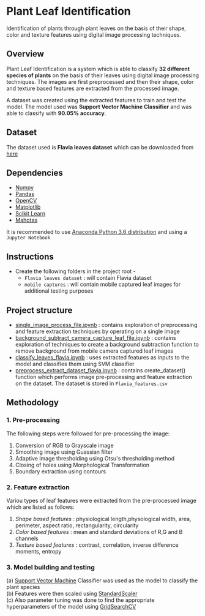 # Plant Leaf Identification

Identification of plants through plant leaves on the basis of their shape, color and texture features using digital image processing techniques.

## Overview

Plant Leaf Identification is a system which is able to classify **32 different species of plants** on the basis of their leaves using digital image processing techniques. The images are first preprocessed and then their shape, color and texture based features are extracted from the processed image.

A dataset was created using the extracted features to train and test the model. The model used was **Support Vector Machine Classifier** and was able to classify with **90.05% accuracy**. 

## Dataset

The dataset used is **Flavia leaves dataset** which can be downloaded from [here](http://flavia.sourceforge.net)

## Dependencies

* [Numpy](http://www.numpy.org)
* [Pandas](https://pandas.pydata.org)
* [OpenCV](https://opencv.org)
* [Matplotlib](https://matplotlib.org)
* [Scikit Learn](http://scikit-learn.org/)
* [Mahotas](http://mahotas.readthedocs.io/en/latest/)

It is recommended to use [Anaconda Python 3.6 distribution](https://www.anaconda.com) and using a `Jupyter Notebook`

## Instructions

* Create the following folders in the project root - 
  * `Flavia leaves dataset` : will contain Flavia dataset
  * `mobile captures` : will contain mobile captured leaf images for additional testing purposes

## Project structure

* [single_image_process_file.ipynb](single_image_process_file.ipynb) : contains exploration of preprocessing and feature extraction techniques by operating on a single image
* [background_subtract_camera_capture_leaf_file.ipynb](background_subtract_camera_capture_leaf_file.ipynb) : contains exploration of techniques to create a background subtraction function to remove background from mobile camera captured leaf images
* [classify_leaves_flavia.ipynb](Flavia%20py%20files/classify_leaves_flavia.ipynb) : uses extracted features as inputs to the model and classifies them using SVM classifier
* [preprocess_extract_dataset_flavia.ipynb](Flavia%20py%20files/preprocess_extract_dataset_flavia.ipynb) : contains create_dataset() function which performs image pre-processing and feature extraction on the dataset. The dataset is stored in `Flavia_features.csv`

## Methodology

### 1. Pre-processing

The following steps were followed for pre-processing the image:

  1. Conversion of RGB to Grayscale image
  2. Smoothing image using Guassian filter
  3. Adaptive image thresholding using Otsu's thresholding method
  4. Closing of holes using Morphological Transformation
  5. Boundary extraction using contours

### 2. Feature extraction

Variou types of leaf features were extracted from the pre-processed image which are listed as follows:

  1. *Shape based features* : physiological length,physological width, area, perimeter, aspect ratio, rectangularity, circularity
  2. *Color based features* : mean and standard deviations of R,G and B channels
  3. *Texture based features* : contrast, correlation, inverse difference moments, entropy
  
### 3. Model building and testing

  (a) [Support Vector Machine](http://scikit-learn.org/stable/modules/svm.html) Classifier was used as the model to classify the plant species <br>
  (b) Features were then scaled using [StandardScaler](http://scikit-learn.org/stable/modules/generated/sklearn.preprocessing.StandardScaler.html)<br>
  (c) Also parameter tuning was done to find the appropriate hyperparameters of the model using [GridSearchCV](http://scikit-learn.org/stable/modules/generated/sklearn.model_selection.GridSearchCV.html)
